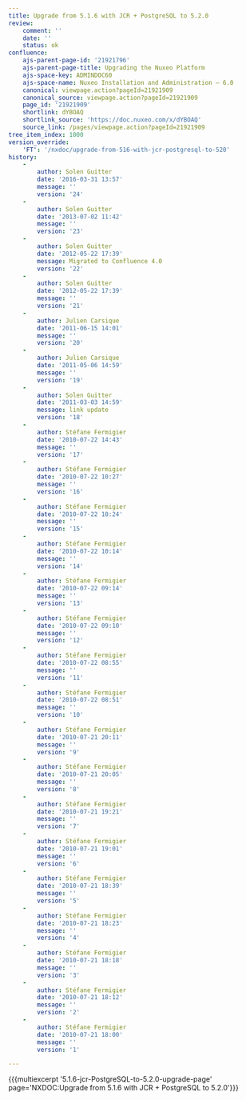 ```yaml
---
title: Upgrade from 5.1.6 with JCR + PostgreSQL to 5.2.0
review:
    comment: ''
    date: ''
    status: ok
confluence:
    ajs-parent-page-id: '21921796'
    ajs-parent-page-title: Upgrading the Nuxeo Platform
    ajs-space-key: ADMINDOC60
    ajs-space-name: Nuxeo Installation and Administration — 6.0
    canonical: viewpage.action?pageId=21921909
    canonical_source: viewpage.action?pageId=21921909
    page_id: '21921909'
    shortlink: dYBOAQ
    shortlink_source: 'https://doc.nuxeo.com/x/dYBOAQ'
    source_link: /pages/viewpage.action?pageId=21921909
tree_item_index: 1000
version_override:
    'FT': '/nxdoc/upgrade-from-516-with-jcr-postgresql-to-520'
history:
    -
        author: Solen Guitter
        date: '2016-03-31 13:57'
        message: ''
        version: '24'
    -
        author: Solen Guitter
        date: '2013-07-02 11:42'
        message: ''
        version: '23'
    -
        author: Solen Guitter
        date: '2012-05-22 17:39'
        message: Migrated to Confluence 4.0
        version: '22'
    -
        author: Solen Guitter
        date: '2012-05-22 17:39'
        message: ''
        version: '21'
    -
        author: Julien Carsique
        date: '2011-06-15 14:01'
        message: ''
        version: '20'
    -
        author: Julien Carsique
        date: '2011-05-06 14:59'
        message: ''
        version: '19'
    -
        author: Solen Guitter
        date: '2011-03-03 14:59'
        message: link update
        version: '18'
    -
        author: Stéfane Fermigier
        date: '2010-07-22 14:43'
        message: ''
        version: '17'
    -
        author: Stéfane Fermigier
        date: '2010-07-22 10:27'
        message: ''
        version: '16'
    -
        author: Stéfane Fermigier
        date: '2010-07-22 10:24'
        message: ''
        version: '15'
    -
        author: Stéfane Fermigier
        date: '2010-07-22 10:14'
        message: ''
        version: '14'
    -
        author: Stéfane Fermigier
        date: '2010-07-22 09:14'
        message: ''
        version: '13'
    -
        author: Stéfane Fermigier
        date: '2010-07-22 09:10'
        message: ''
        version: '12'
    -
        author: Stéfane Fermigier
        date: '2010-07-22 08:55'
        message: ''
        version: '11'
    -
        author: Stéfane Fermigier
        date: '2010-07-22 08:51'
        message: ''
        version: '10'
    -
        author: Stéfane Fermigier
        date: '2010-07-21 20:11'
        message: ''
        version: '9'
    -
        author: Stéfane Fermigier
        date: '2010-07-21 20:05'
        message: ''
        version: '8'
    -
        author: Stéfane Fermigier
        date: '2010-07-21 19:21'
        message: ''
        version: '7'
    -
        author: Stéfane Fermigier
        date: '2010-07-21 19:01'
        message: ''
        version: '6'
    -
        author: Stéfane Fermigier
        date: '2010-07-21 18:39'
        message: ''
        version: '5'
    -
        author: Stéfane Fermigier
        date: '2010-07-21 18:23'
        message: ''
        version: '4'
    -
        author: Stéfane Fermigier
        date: '2010-07-21 18:18'
        message: ''
        version: '3'
    -
        author: Stéfane Fermigier
        date: '2010-07-21 18:12'
        message: ''
        version: '2'
    -
        author: Stéfane Fermigier
        date: '2010-07-21 18:00'
        message: ''
        version: '1'

---
```

{{{multiexcerpt '5.1.6-jcr-PostgreSQL-to-5.2.0-upgrade-page' page='NXDOC:Upgrade from 5.1.6 with JCR + PostgreSQL to 5.2.0'}}}
